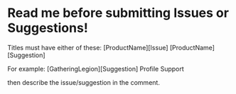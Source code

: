 # Read me before submitting Issues or Suggestions!

Titles must have either of these:
[ProductName][Issue]
[ProductName][Suggestion]

For example:
[GatheringLegion][Suggestion] Profile Support

then describe the issue/suggestion in the comment.
